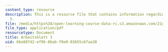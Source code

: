 ```yaml
---
content_type: resource
description: This is a resource file that contains information regarding arbeitsblatt
  3.
file: /media/https%3A/open-learning-course-data-rc.s3.amazonaws.com/21g-405-germany-today-intensive-study-of-german-language-and-culture-january-iap-2011/66e807d2ef9686abf0e083655c6faa38_MIT21G_405IAP11_arbeit03.pdf
file_type: application/pdf
resourcetype: Document
title: Arbeitsblatt 3
uid: 66e807d2-ef96-86ab-f0e0-83655c6faa38
---
```

